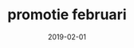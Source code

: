 ---
templateKey: deliflash
title: promotie februari
date: '2019-02-01'
image: /images/lodeco-februari-2019.png
pdf: /images/lodeco-februari-2019.pdf
---